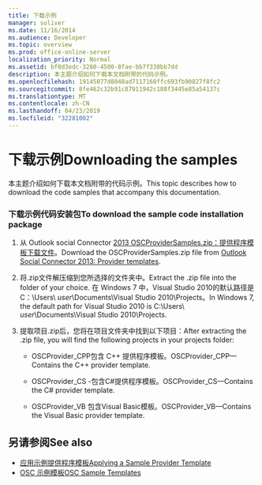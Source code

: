 ```yaml
---
title: 下载示例
manager: soliver
ms.date: 11/16/2014
ms.audience: Developer
ms.topic: overview
ms.prod: office-online-server
localization_priority: Normal
ms.assetid: bf0d3edc-3280-4500-8fae-bb7f338bb7dd
description: 本主题介绍如何下载本文档附带的代码示例。
ms.openlocfilehash: 19145077d8048ad7117160ffc693fb90827f8fc2
ms.sourcegitcommit: 8fe462c32b91c87911942c188f3445e85a54137c
ms.translationtype: MT
ms.contentlocale: zh-CN
ms.lasthandoff: 04/23/2019
ms.locfileid: "32281002"
---
```

# <a name="downloading-the-samples"></a><span data-ttu-id="f8dec-103">下载示例</span><span class="sxs-lookup"><span data-stu-id="f8dec-103">Downloading the samples</span></span>

<span data-ttu-id="f8dec-104">本主题介绍如何下载本文档附带的代码示例。</span><span class="sxs-lookup"><span data-stu-id="f8dec-104">This topic describes how to download the code samples that accompany this documentation.</span></span>
  
### <a name="to-download-the-sample-code-installation-package"></a><span data-ttu-id="f8dec-105">下载示例代码安装包</span><span class="sxs-lookup"><span data-stu-id="f8dec-105">To download the sample code installation package</span></span>

1. <span data-ttu-id="f8dec-106">从 Outlook social Connector [2013 OSCProviderSamples.zip：提供程序模板下载文件](https://code.msdn.microsoft.com/Outlook-Social-Connector-73fd8d2c)。</span><span class="sxs-lookup"><span data-stu-id="f8dec-106">Download the OSCProviderSamples.zip file from [Outlook Social Connector 2013: Provider templates](https://code.msdn.microsoft.com/Outlook-Social-Connector-73fd8d2c).</span></span>
    
2. <span data-ttu-id="f8dec-107">将.zip文件解压缩到您所选择的文件夹中。</span><span class="sxs-lookup"><span data-stu-id="f8dec-107">Extract the .zip file into the folder of your choice.</span></span> <span data-ttu-id="f8dec-108">在 Windows 7 中，Visual Studio 2010的默认路径是 C：\Users\ _user_\Documents\Visual Studio 2010\Projects。</span><span class="sxs-lookup"><span data-stu-id="f8dec-108">In Windows 7, the default path for Visual Studio 2010 is C:\Users\ _user_\Documents\Visual Studio 2010\Projects.</span></span>
    
3. <span data-ttu-id="f8dec-109">提取项目.zip后，您将在项目文件夹中找到以下项目：</span><span class="sxs-lookup"><span data-stu-id="f8dec-109">After extracting the .zip file, you will find the following projects in your projects folder:</span></span>
    
   - <span data-ttu-id="f8dec-110">OSCProvider_CPP包含 C++ 提供程序模板。</span><span class="sxs-lookup"><span data-stu-id="f8dec-110">OSCProvider_CPP—Contains the C++ provider template.</span></span>
    
   - <span data-ttu-id="f8dec-111">OSCProvider_CS -包含C#提供程序模板。</span><span class="sxs-lookup"><span data-stu-id="f8dec-111">OSCProvider_CS—Contains the C# provider template.</span></span>
    
   - <span data-ttu-id="f8dec-112">OSCProvider_VB 包含Visual Basic模板。</span><span class="sxs-lookup"><span data-stu-id="f8dec-112">OSCProvider_VB—Contains the Visual Basic provider template.</span></span>
    
## <a name="see-also"></a><span data-ttu-id="f8dec-113">另请参阅</span><span class="sxs-lookup"><span data-stu-id="f8dec-113">See also</span></span>

- [<span data-ttu-id="f8dec-114">应用示例提供程序模板</span><span class="sxs-lookup"><span data-stu-id="f8dec-114">Applying a Sample Provider Template</span></span>](applying-a-sample-provider-template.md)
- [<span data-ttu-id="f8dec-115">OSC 示例模板</span><span class="sxs-lookup"><span data-stu-id="f8dec-115">OSC Sample Templates</span></span>](osc-sample-templates.md)

